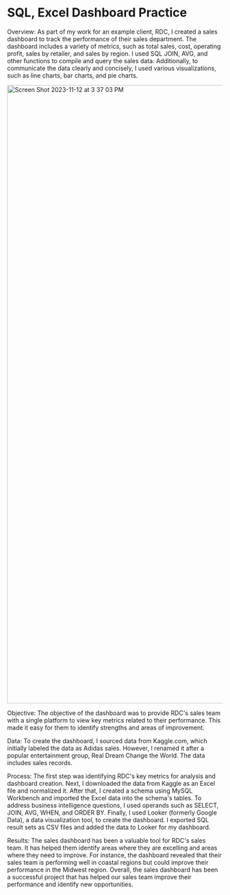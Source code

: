 # SQL, Excel Dashboard Practice

Overview:
As part of my work for an example client, RDC, I created a sales dashboard to track the performance of their sales department. The dashboard includes a variety of metrics, such as total sales, cost, operating profit, sales by retailer, and sales by region. I used SQL JOIN, AVG, and other functions to compile and query the sales data. Additionally, to communicate the data clearly and concisely, I used various visualizations, such as line charts, bar charts, and pie charts.


<img width="1440" alt="Screen Shot 2023-11-12 at 3 37 03 PM" src="https://github.com/jamennemaj/SQL-Practice-1/assets/150456046/0518af0f-e445-425f-8ade-1360d70a1636">

Objective:
The objective of the dashboard was to provide RDC's sales team with a single platform to view key metrics related to their performance. This made it easy for them to identify strengths and areas of improvement.

Data:
To create the dashboard, I sourced data from Kaggle.com, which initially labeled the data as Adidas sales. However, I renamed it after a popular entertainment group, Real Dream Change the World. The data includes sales records.

Process:
The first step was identifying RDC's key metrics for analysis and dashboard creation. Next, I downloaded the data from Kaggle as an Excel file and normalized it. After that, I created a schema using MySQL Workbench and imported the Excel data into the schema's tables. To address business intelligence questions, I used operands such as SELECT, JOIN, AVG, WHEN, and ORDER BY. Finally, I used Looker (formerly Google Data), a data visualization tool, to create the dashboard. I exported SQL result sets as CSV files and added the data to Looker for my dashboard.

Results:
The sales dashboard has been a valuable tool for RDC's sales team. It has helped them identify areas where they are excelling and areas where they need to improve. For instance, the dashboard revealed that their sales team is performing well in coastal regions but could improve their performance in the Midwest region. Overall, the sales dashboard has been a successful project that has helped our sales team improve their performance and identify new opportunities.


